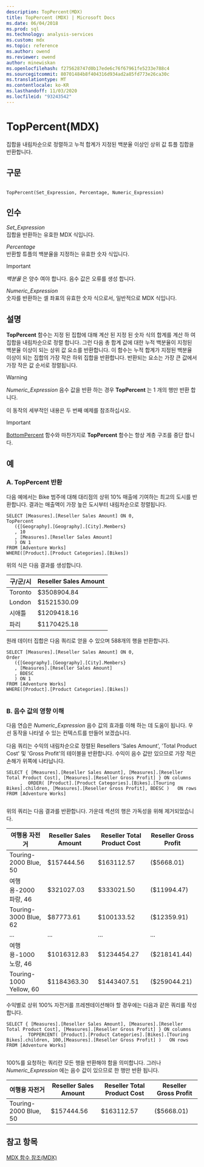 ```yaml
---
description: TopPercent(MDX)
title: TopPercent (MDX) | Microsoft Docs
ms.date: 06/04/2018
ms.prod: sql
ms.technology: analysis-services
ms.custom: mdx
ms.topic: reference
ms.author: owend
ms.reviewer: owend
author: minewiskan
ms.openlocfilehash: f275628747d0b17ede6c76f67961fe5233e788c4
ms.sourcegitcommit: 80701484b8f404316d934ad2a85fd773e26ca30c
ms.translationtype: MT
ms.contentlocale: ko-KR
ms.lasthandoff: 11/03/2020
ms.locfileid: "93243542"
---
```

# <a name="toppercent-mdx"></a>TopPercent(MDX)


  집합을 내림차순으로 정렬하고 누적 합계가 지정된 백분율 이상인 상위 값 튜플 집합을 반환합니다.  
  
## <a name="syntax"></a>구문  
  
```  
  
TopPercent(Set_Expression, Percentage, Numeric_Expression)   
```  
  
## <a name="arguments"></a>인수  
 *Set_Expression*  
 집합을 반환하는 유효한 MDX 식입니다.  
  
 *Percentage*  
 반환할 튜플의 백분율을 지정하는 유효한 숫자 식입니다.  
  
> [!IMPORTANT]  
>  *백분율*  은 양수 여야 합니다. 음수 값은 오류를 생성 합니다.  
  
 *Numeric_Expression*  
 숫자를 반환하는 셀 좌표의 유효한 숫자 식으로서, 일반적으로 MDX 식입니다.  
  
## <a name="remarks"></a>설명  
 **TopPercent** 함수는 지정 된 집합에 대해 계산 된 지정 된 숫자 식의 합계를 계산 하 여 집합을 내림차순으로 정렬 합니다. 그런 다음 총 합계 값에 대한 누적 백분율이 지정된 백분율 이상이 되는 상위 값 요소를 반환합니다. 이 함수는 누적 합계가 지정된 백분율 이상이 되는 집합의 가장 작은 하위 집합을 반환합니다. 반환되는 요소는 가장 큰 값에서 가장 작은 값 순서로 정렬됩니다.  
  
> [!WARNING]  
>  *Numeric_Expression* 음수 값을 반환 하는 경우 **TopPercent** 는 1 개의 행만 반환 합니다.  
>   
>  이 동작의 세부적인 내용은 두 번째 예제를 참조하십시오.  
  
> [!IMPORTANT]  
>  [BottomPercent](../mdx/bottompercent-mdx.md) 함수와 마찬가지로 **TopPercent** 함수는 항상 계층 구조를 중단 합니다.  
  
## <a name="examples"></a>예  

### <a name="a-return-toppercent"></a>A. TopPercent 반환

 다음 예에서는 Bike 범주에 대해 대리점의 상위 10% 매출에 기여하는 최고의 도시를 반환합니다. 결과는 매출액이 가장 높은 도시부터 내림차순으로 정렬됩니다.  
  
```  
SELECT [Measures].[Reseller Sales Amount] ON 0,  
TopPercent  
   ({[Geography].[Geography].[City].Members}  
   , 10  
   , [Measures].[Reseller Sales Amount]  
   ) ON 1  
FROM [Adventure Works]  
WHERE([Product].[Product Categories].[Bikes])  
```  
  
 위의 식은 다음 결과를 생성합니다.  
  
|구/군/시|Reseller Sales Amount|  
|-|---------------------------|  
|Toronto|$3508904.84|  
|London|$1521530.09|  
|시애틀|$1209418.16|  
|파리|$1170425.18|  
  
 원래 데이터 집합은 다음 쿼리로 얻을 수 있으며 588개의 행을 반환합니다.  
  
```  
SELECT [Measures].[Reseller Sales Amount] ON 0,  
Order  
   ({[Geography].[Geography].[City].Members}  
   , [Measures].[Reseller Sales Amount]  
   , BDESC  
   ) ON 1  
FROM [Adventure Works]  
WHERE([Product].[Product Categories].[Bikes])  
  
```  
  
### <a name="b-understand-the-effect-of-negative-values"></a>B. 음수 값의 영향 이해

 다음 연습은 *Numeric_Expression* 음수 값의 효과를 이해 하는 데 도움이 됩니다. 우선 동작을 나타낼 수 있는 컨텍스트를 만들어 보겠습니다.  
  
 다음 쿼리는 수익의 내림차순으로 정렬된 Resellers 'Sales Amount', 'Total Product Cost' 및 'Gross Profit'의 테이블을 반환합니다. 수익이 음수 값만 있으므로 가장 적은 손해가 위쪽에 나타납니다.  
  
```  
SELECT { [Measures].[Reseller Sales Amount], [Measures].[Reseller Total Product Cost], [Measures].[Reseller Gross Profit] } ON columns  
     ,  ORDER( [Product].[Product Categories].[Bikes].[Touring Bikes].children, [Measures].[Reseller Gross Profit], BDESC )   ON rows  
FROM [Adventure Works]  
  
```  
  
 위의 쿼리는 다음 결과를 반환합니다. 가운데 섹션의 행은 가독성을 위해 제거되었습니다.  
  
|여행용 자전거|Reseller Sales Amount|Reseller Total Product Cost|Reseller Gross Profit|  
|-|---------------------------|---------------------------------|---------------------------|  
|Touring-2000 Blue, 50|$157444.56|$163112.57|($5668.01)|  
|여행용-2000 파랑, 46|$321027.03|$333021.50|($11994.47)|  
|Touring-3000 Blue, 62|$87773.61|$100133.52|($12359.91)|  
|...|...|...|...|  
|여행용-1000 노랑, 46|$1016312.83|$1234454.27|($218141.44)|  
|Touring-1000 Yellow, 60|$1184363.30|$1443407.51|($259044.21)|  
  
 수익별로 상위 100% 자전거를 프레젠테이션해야 할 경우에는 다음과 같은 쿼리를 작성합니다.  
  
```  
SELECT { [Measures].[Reseller Sales Amount], [Measures].[Reseller Total Product Cost], [Measures].[Reseller Gross Profit] } ON columns  
     ,  TOPPERCENT( [Product].[Product Categories].[Bikes].[Touring Bikes].children, 100,[Measures].[Reseller Gross Profit] )   ON rows  
FROM [Adventure Works]  
  
```  
  
 100%를 요청하는 쿼리란 모든 행을 반환해야 함을 의미합니다. 그러나 *Numeric_Expression* 에는 음수 값이 있으므로 한 행만 반환 됩니다.  
  
|여행용 자전거|Reseller Sales Amount|Reseller Total Product Cost|Reseller Gross Profit|  
|-|---------------------------|---------------------------------|---------------------------|  
|Touring-2000 Blue, 50|$157444.56|$163112.57|($5668.01)|  
  
## <a name="see-also"></a>참고 항목  
 [MDX 함수 참조&#40;MDX&#41;](../mdx/mdx-function-reference-mdx.md)  
  
  
